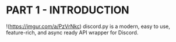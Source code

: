 # PART 1 - INTRODUCTION
!(https://imgur.com/a/PzVrNkc)
discord.py is a modern, easy to use, feature-rich, and async ready API wrapper for Discord.
